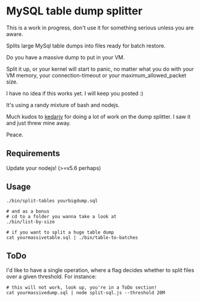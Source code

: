 MySQL table dump splitter
============

This is a work in progress, don't use it for something serious unless you are aware.

Splits large MySql table dumps into files ready for batch restore.

Do you have a massive dump to put in your VM.

Split it up, or your kernel will start to panic, no matter what you do with your
VM memory, your connection-timeout or your maximum_allowed_packet size.

I have no idea if this works yet. I will keep you posted :)

It's using a randy mixture of bash and nodejs.

Much kudos to [kedarjv](https://github.com/kedarvj/mysqldumpsplitter) for doing a lot of work
on the dump splitter. I saw it and just threw mine away.

Peace.

## Requirements

Update your nodejs! (>=v5.6 perhaps)

## Usage

```shell
./bin/split-tables yourbigdump.sql

# and as a bonus
# cd to a folder you wanna take a look at
./bin/list-by-size

# if you want to split a huge table dump
cat yourmassivetable.sql | ./bin/table-to-batches
```

## ToDo

I'd like to have a single operation, where a flag decides whether to split files over a given
threshold. For instance:

```
# this will not work, look up, you're in a ToDo section!
cat yourmassivedump.sql | node split-sql.js --threshold 20M
```
